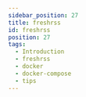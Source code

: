 ```yaml
---
sidebar_position: 27
title: freshrss
id: freshrss
position: 27
tags:
  - Introduction
  - freshrss
  - docker
  - docker-compose
  - tips
---
```

